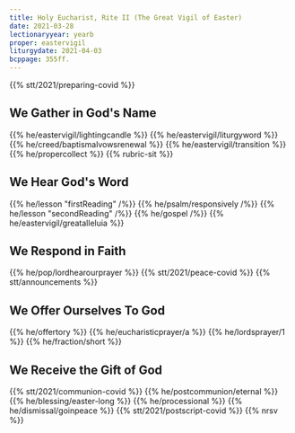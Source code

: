 ```yaml
---
title: Holy Eucharist, Rite II (The Great Vigil of Easter)
date: 2021-03-28
lectionaryyear: yearb
proper: eastervigil
liturgydate: 2021-04-03
bcppage: 355ff.
---
```

{{% stt/2021/preparing-covid %}}

## We Gather in God's Name
{{% he/eastervigil/lightingcandle %}}
{{% he/eastervigil/liturgyword %}}
{{% he/creed/baptismalvowsrenewal %}}
{{% he/eastervigil/transition %}}
{{% he/propercollect %}}
{{% rubric-sit %}}

## We Hear God's Word
{{% he/lesson "firstReading" /%}}
{{% he/psalm/responsively /%}}
{{% he/lesson "secondReading" /%}}
{{% he/gospel /%}}
{{% he/eastervigil/greatalleluia %}}

## We Respond in Faith
{{% he/pop/lordhearourprayer %}}
{{% stt/2021/peace-covid %}}
{{% stt/announcements %}}

## We Offer Ourselves To God
{{% he/offertory %}}
{{% he/eucharisticprayer/a %}}
{{% he/lordsprayer/1 %}}
{{% he/fraction/short %}}

## We Receive the Gift of God
{{% stt/2021/communion-covid %}}
{{% he/postcommunion/eternal %}}
{{% he/blessing/easter-long %}}
{{% he/processional %}}
{{% he/dismissal/goinpeace %}}
{{% stt/2021/postscript-covid %}}
{{% nrsv %}}
